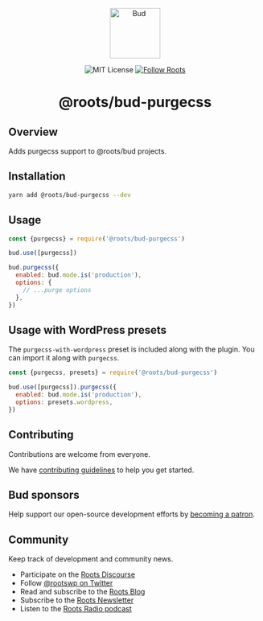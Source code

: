 <p align="center">
  <img alt="Bud" src="https://cdn.roots.io/app/uploads/logo-bud.svg" height="100">
</p>

<p align="center">
  <img alt="MIT License" src="https://img.shields.io/github/license/roots/bud?color=%23525ddc&style=flat-square">
  <a href="https://twitter.com/rootswp">
    <img alt="Follow Roots" src="https://img.shields.io/twitter/follow/rootswp.svg?style=flat-square&color=1da1f2" />
  </a>
</p>

<h1 align="center">
  <strong>@roots/bud-purgecss</strong>
</h1>

## Overview

Adds purgecss support to @roots/bud projects.

## Installation

```sh
yarn add @roots/bud-purgecss --dev
```

## Usage

```js
const {purgecss} = require('@roots/bud-purgecss')

bud.use([purgecss])
```

```js
bud.purgecss({
  enabled: bud.mode.is('production'),
  options: {
    // ...purge options
  },
})
```

## Usage with WordPress presets

The `purgecss-with-wordpress` preset is included along with the plugin. You can import it along with `purgecss`.

```js
const {purgecss, presets} = require('@roots/bud-purgecss')

bud.use([purgecss]).purgecss({
  enabled: bud.mode.is('production'),
  options: presets.wordpress,
})
```

## Contributing

Contributions are welcome from everyone.

We have [contributing guidelines](https://github.com/roots/guidelines/blob/master/CONTRIBUTING.md) to help you get started.

## Bud sponsors

Help support our open-source development efforts by [becoming a patron](https://www.patreon.com/rootsdev).

## Community

Keep track of development and community news.

- Participate on the [Roots Discourse](https://discourse.roots.io/)
- Follow [@rootswp on Twitter](https://twitter.com/rootswp)
- Read and subscribe to the [Roots Blog](https://roots.io/blog/)
- Subscribe to the [Roots Newsletter](https://roots.io/subscribe/)
- Listen to the [Roots Radio podcast](https://roots.io/podcast/)
